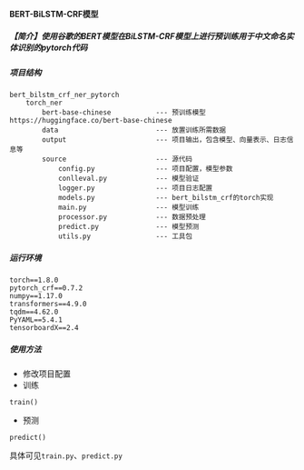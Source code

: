 #### BERT-BiLSTM-CRF模型

##### 【简介】使用谷歌的BERT模型在BiLSTM-CRF模型上进行预训练用于中文命名实体识别的pytorch代码

##### 项目结构
```
bert_bilstm_crf_ner_pytorch
    torch_ner
        bert-base-chinese           --- 预训练模型 https://huggingface.co/bert-base-chinese
        data                        --- 放置训练所需数据
        output                      --- 项目输出，包含模型、向量表示、日志信息等
        source                      --- 源代码
            config.py               --- 项目配置，模型参数
            conlleval.py            --- 模型验证
            logger.py               --- 项目日志配置
            models.py               --- bert_bilstm_crf的torch实现
            main.py                 --- 模型训练
            processor.py            --- 数据预处理
            predict.py              --- 模型预测
            utils.py                --- 工具包
```
##### 运行环境
```
torch==1.8.0
pytorch_crf==0.7.2
numpy==1.17.0
transformers==4.9.0
tqdm==4.62.0
PyYAML==5.4.1
tensorboardX==2.4
```

##### 使用方法
- 修改项目配置
- 训练
```
train()
```
- 预测
```
predict()
```
具体可见`train.py`、`predict.py`



